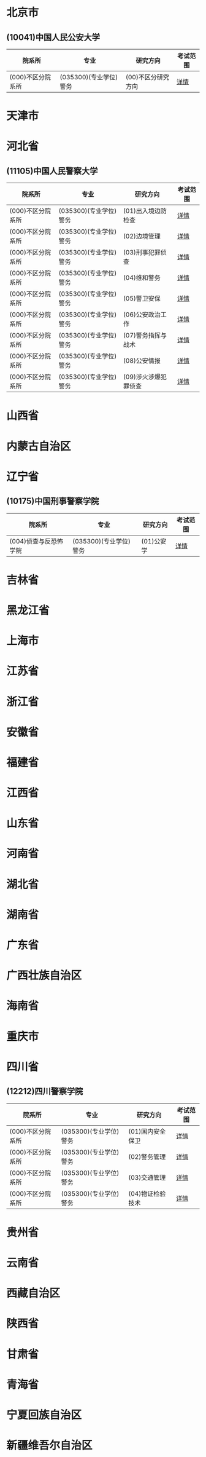 # 北京市
## (10041)中国人民公安大学
| 院系所   |  专业  |  研究方向  |   考试范围 |  
| - | - | - |  - |   
 | (000)不区分院系所 | (035300)(专业学位)警务 | (00)不区分研究方向| [详情](https://yz.chsi.com.cn/zsml/kskm.jsp?id=1004121000035300002) |
# 天津市
# 河北省
## (11105)中国人民警察大学
| 院系所   |  专业  |  研究方向  |   考试范围 |  
| - | - | - |  - |   
 | (000)不区分院系所 | (035300)(专业学位)警务 | (01)出入境边防检查| [详情](https://yz.chsi.com.cn/zsml/kskm.jsp?id=1110521000035300012) |
 | (000)不区分院系所 | (035300)(专业学位)警务 | (02)边境管理| [详情](https://yz.chsi.com.cn/zsml/kskm.jsp?id=1110521000035300022) |
 | (000)不区分院系所 | (035300)(专业学位)警务 | (03)刑事犯罪侦查| [详情](https://yz.chsi.com.cn/zsml/kskm.jsp?id=1110521000035300032) |
 | (000)不区分院系所 | (035300)(专业学位)警务 | (04)维和警务| [详情](https://yz.chsi.com.cn/zsml/kskm.jsp?id=1110521000035300042) |
 | (000)不区分院系所 | (035300)(专业学位)警务 | (05)警卫安保| [详情](https://yz.chsi.com.cn/zsml/kskm.jsp?id=1110521000035300052) |
 | (000)不区分院系所 | (035300)(专业学位)警务 | (06)公安政治工作| [详情](https://yz.chsi.com.cn/zsml/kskm.jsp?id=1110521000035300062) |
 | (000)不区分院系所 | (035300)(专业学位)警务 | (07)警务指挥与战术| [详情](https://yz.chsi.com.cn/zsml/kskm.jsp?id=1110521000035300072) |
 | (000)不区分院系所 | (035300)(专业学位)警务 | (08)公安情报| [详情](https://yz.chsi.com.cn/zsml/kskm.jsp?id=1110521000035300082) |
 | (000)不区分院系所 | (035300)(专业学位)警务 | (09)涉火涉爆犯罪侦查| [详情](https://yz.chsi.com.cn/zsml/kskm.jsp?id=1110521000035300092) |
# 山西省
# 内蒙古自治区
# 辽宁省
## (10175)中国刑事警察学院
| 院系所   |  专业  |  研究方向  |   考试范围 |  
| - | - | - |  - |   
 | (004)侦查与反恐怖学院 | (035300)(专业学位)警务 | (01)公安学| [详情](https://yz.chsi.com.cn/zsml/kskm.jsp?id=1017521004035300012) |
# 吉林省
# 黑龙江省
# 上海市
# 江苏省
# 浙江省
# 安徽省
# 福建省
# 江西省
# 山东省
# 河南省
# 湖北省
# 湖南省
# 广东省
# 广西壮族自治区
# 海南省
# 重庆市
# 四川省
## (12212)四川警察学院
| 院系所   |  专业  |  研究方向  |   考试范围 |  
| - | - | - |  - |   
 | (000)不区分院系所 | (035300)(专业学位)警务 | (01)国内安全保卫| [详情](https://yz.chsi.com.cn/zsml/kskm.jsp?id=1221221000035300012) |
 | (000)不区分院系所 | (035300)(专业学位)警务 | (02)警务管理| [详情](https://yz.chsi.com.cn/zsml/kskm.jsp?id=1221221000035300022) |
 | (000)不区分院系所 | (035300)(专业学位)警务 | (03)交通管理| [详情](https://yz.chsi.com.cn/zsml/kskm.jsp?id=1221221000035300032) |
 | (000)不区分院系所 | (035300)(专业学位)警务 | (04)物证检验技术| [详情](https://yz.chsi.com.cn/zsml/kskm.jsp?id=1221221000035300042) |
# 贵州省
# 云南省
# 西藏自治区
# 陕西省
# 甘肃省
# 青海省
# 宁夏回族自治区
# 新疆维吾尔自治区
